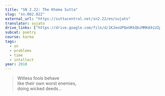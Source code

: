 ```yaml
---
title: "SN 2.22: The Khema Sutta"
slug: "sn.002.022"
external_url: "https://suttacentral.net/sn2.22/en/sujato"
translator: sujato
drive_links: ["https://drive.google.com/file/d/1KJmsUPQeURkQbzMMKA9iUZpXe218--Ip/view?usp=drivesdk"]
subcat: poetry
course: karma
tags:
  - sn
  - problems
  - time
  - intellect
year: 2018
---
```


> Witless fools behave  
like their own worst enemies,  
doing wicked deeds...
